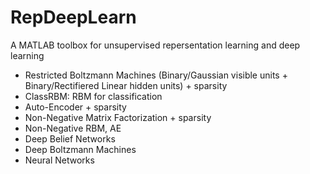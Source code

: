 # RepDeepLearn

A MATLAB toolbox for unsupervised repersentation learning and deep learning

- Restricted Boltzmann Machines (Binary/Gaussian visible units + Binary/Rectifiered Linear hidden units) + sparsity
- ClassRBM: RBM for classification
- Auto-Encoder + sparsity
- Non-Negative Matrix Factorization + sparsity
- Non-Negative RBM, AE
- Deep Belief Networks
- Deep Boltzmann Machines
- Neural Networks

